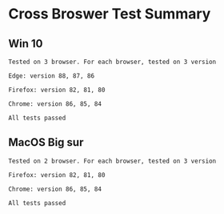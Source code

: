 # Cross Broswer Test Summary

## Win 10

    Tested on 3 browser. For each browser, tested on 3 version

    Edge: version 88, 87, 86

    Firefox: version 82, 81, 80

    Chrome: version 86, 85, 84

    All tests passed

## MacOS Big sur

    Tested on 2 browser. For each browser, tested on 3 version

    Firefox: version 82, 81, 80

    Chrome: version 86, 85, 84

    All tests passed
